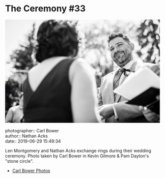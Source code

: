 # The Ceremony #33

![Len Montgomery and Nathan Acks exchange rings](assets/2019-06-29-set-1-the-ceremony-33.webp)

photographer:: Carl Bower  
author:: Nathan Acks  
date:: 2019-06-29 15:49:34

Len Montgomery and Nathan Acks exchange rings during their wedding ceremony. Photo taken by Carl Bower in Kevin Gilmore & Pam Dayton's "stone circle".

* [Carl Bower Photos](https://carlbowerphotos.com)
